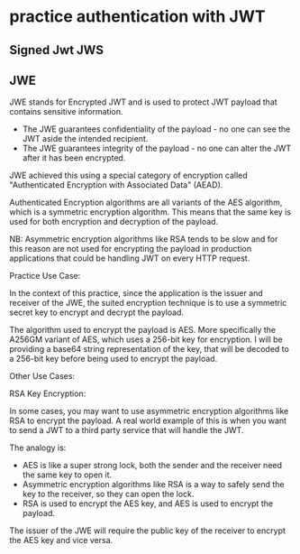 # practice authentication with JWT

## Signed Jwt JWS

## JWE

JWE stands for Encrypted JWT and is used to protect JWT payload that contains sensitive information.
- The JWE guarantees confidentiality of the payload - no one can see the JWT aside the intended recipient.
- The JWE guarantees integrity of the payload - no one can alter the JWT after it has been encrypted.

JWE achieved this using a special category of encryption called "Authenticated Encryption with Associated Data" (AEAD).

Authenticated Encryption algorithms are all variants of the AES algorithm, which is a symmetric encryption algorithm.
This means that the same key is used for both encryption and decryption of the payload.

NB: Asymmetric encryption algorithms like RSA tends to be slow and for this reason are not used for encrypting the payload in production applications
that could be handling JWT on every HTTP request.

Practice Use Case:

In the context of this practice, since the application is the issuer and receiver of the JWE, the suited encryption technique
is to use a symmetric secret key to encrypt and decrypt the payload.

The algorithm used to encrypt the payload is AES. More specifically the A256GM variant of AES, which uses a 256-bit key for encryption.
I will be providing a base64 string representation of the key, that will be decoded to a 256-bit key before being used to encrypt the payload.

Other Use Cases:

RSA Key Encryption:

In some cases, you may want to use asymmetric encryption algorithms like RSA to encrypt the payload.
A real world example of this is when you want to send a JWT to a third party service that will handle the JWT.

The analogy is:
- AES is like a super strong lock, both the sender and the receiver need the same key to open it.
- Asymmetric encryption algorithms like RSA is a way to safely send the key to the receiver, so they can open the lock.
- RSA is used to encrypt the AES key, and AES is used to encrypt the payload.

The issuer of the JWE will require the public key of the receiver to encrypt the AES key and vice versa.